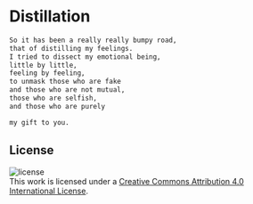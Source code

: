 # Distillation

```markdown
So it has been a really really bumpy road,
that of distilling my feelings.
I tried to dissect my emotional being,
little by little,
feeling by feeling,
to unmask those who are fake
and those who are not mutual,
those who are selfish,
and those who are purely

my gift to you.
```

## License

![license](https://i.creativecommons.org/l/by/4.0/88x31.png)<br/>
This work is licensed under a [Creative Commons Attribution 4.0 International License](http://creativecommons.org/licenses/by/4.0/).
